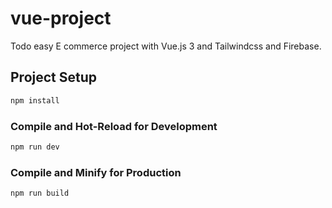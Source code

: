 # vue-project

Todo easy E commerce project with Vue.js 3 and Tailwindcss and Firebase.

## Project Setup

```sh
npm install
```

### Compile and Hot-Reload for Development

```sh
npm run dev
```

### Compile and Minify for Production

```sh
npm run build
```
